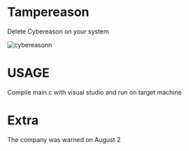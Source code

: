 # Tampereason
Delete Cybereason on your system<br>

![cybereasonn](https://github.com/mertdas/Tampereason/assets/48562581/4d82ac7b-779e-4880-9424-9a62d484b593)

# USAGE

Compile main.c with visual studio and run on target machine

# Extra

The company was warned on August 2
